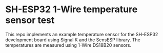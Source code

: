 # SH-ESP32 1-Wire temperature sensor test

This repo implements an example temperature sensor for the SH-ESP32 development board using Signal K and the SensESP library.
The temperatures are measured using 1-Wire DS18B20 sensors.
